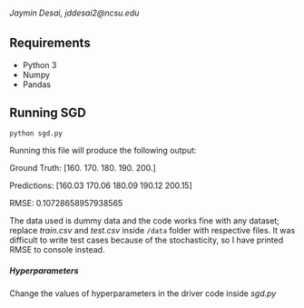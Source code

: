###### Jaymin Desai, _jddesai2@ncsu.edu_ 

## Requirements

 - Python 3
 - Numpy
 - Pandas
 
## Running SGD

`python sgd.py`

Running this file will produce the following output:


Ground Truth: [160. 170. 180. 190. 200.]

Predictions: [160.03 170.06 180.09 190.12 200.15]

RMSE: 0.10728658957938565


The data used is dummy data and the code works fine with any dataset; replace _train.csv_ and _test.csv_ inside `/data` folder with respective files.
It was difficult to write test cases because of the stochasticity, so I have printed RMSE to console instead.

##### Hyperparameters

Change the values of hyperparameters in the driver code inside _sgd.py_